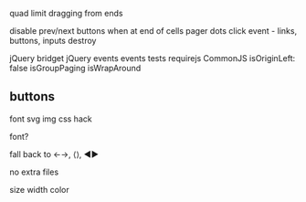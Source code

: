<!-- set initial x to seleted cell -->
quad limit dragging from ends
<!-- test margins on items -->
<!-- window resize logic -->
<!-- previous / next buttons -->
disable prev/next buttons when at end of cells
pager dots
click event - links, buttons, inputs
destroy
<!-- only animate when moving -->
<!-- add translate -->
jQuery bridget
jQuery events
events
tests
requirejs
CommonJS
isOriginLeft: false
isGroupPaging
isWrapAround
<!-- IE8 button -->

## buttons

font
svg
img
css hack

font?

fall back to ←→, ⟨⟩, ◀▶

no extra files

size
width
color
